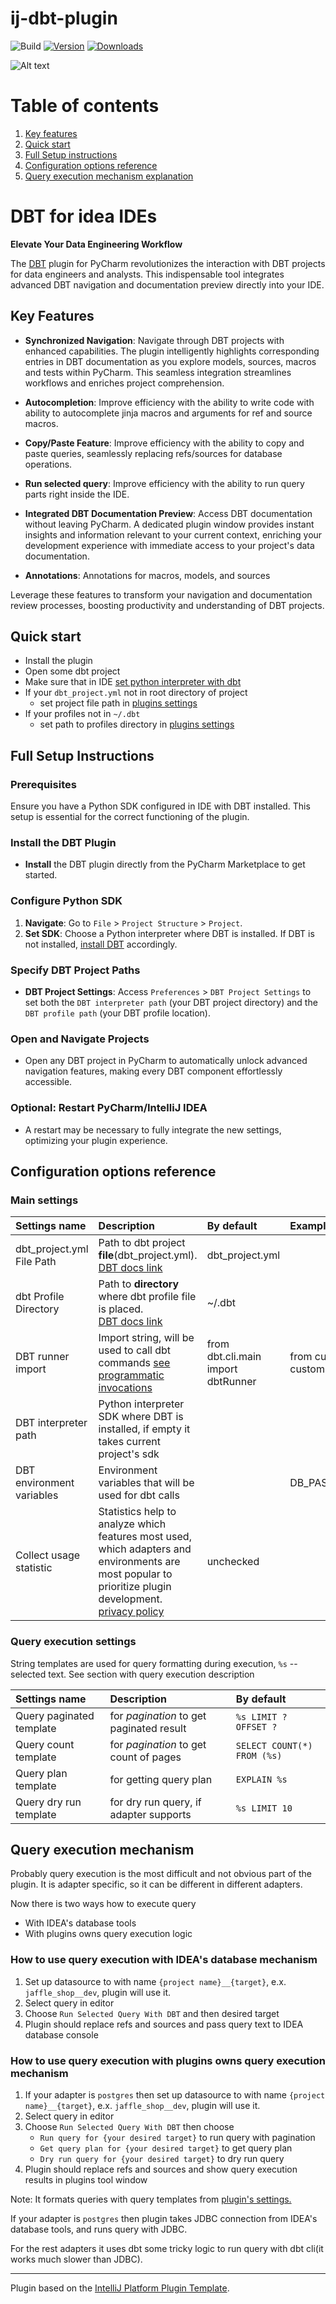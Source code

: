 # ij-dbt-plugin

![Build](https://github.com/rinchinov/ij-dbt-plugin/workflows/Build/badge.svg)
[![Version](https://img.shields.io/jetbrains/plugin/v/com.github.rinchinov.ijdbtplugin.svg)](https://plugins.jetbrains.com/plugin/23789-dbt)
[![Downloads](https://img.shields.io/jetbrains/plugin/d/com.github.rinchinov.ijdbtplugin.svg)](https://plugins.jetbrains.com/plugin/23789-dbt)

![Alt text](https://s9.gifyu.com/images/SUcFi.md.gif "Usage")
# Table of contents
1. [Key features](#key-features)
2. [Quick start](#quick-start)
3. [Full Setup instructions](#full-setup-instructions)
4. [Configuration options reference](#configuration-options-reference)
5. [Query execution mechanism explanation](#query-execution-mechanism)
<!-- Plugin description -->
# DBT for idea IDEs

**Elevate Your Data Engineering Workflow**

The [DBT](https://docs.getdbt.com/docs/introduction) plugin for PyCharm revolutionizes the interaction with DBT projects for data engineers and analysts. This indispensable tool integrates advanced DBT navigation and documentation preview directly into your IDE.

## Key Features

- **Synchronized Navigation**: Navigate through DBT projects with enhanced capabilities. The plugin intelligently highlights corresponding entries in DBT documentation as you explore models, sources, macros and tests within PyCharm. This seamless integration streamlines workflows and enriches project comprehension.

- **Autocompletion**: Improve efficiency with the ability to write code with ability to autocomplete jinja macros and arguments for ref and source macros.

- **Copy/Paste Feature**: Improve efficiency with the ability to copy and paste queries, seamlessly replacing refs/sources for database operations.

- **Run selected query**: Improve efficiency with the ability to run query parts right inside the IDE.

- **Integrated DBT Documentation Preview**: Access DBT documentation without leaving PyCharm. A dedicated plugin window provides instant insights and information relevant to your current context, enriching your development experience with immediate access to your project's data documentation.

- **Annotations**: Annotations for macros, models, and sources

Leverage these features to transform your navigation and documentation review processes, boosting productivity and understanding of DBT projects.

<!-- Plugin description end -->

## Quick start

* Install the plugin
* Open some dbt project
* Make sure that in IDE [set python interpreter with dbt](#configure-python-sdk)
* If your `dbt_project.yml` not in root directory of project
  * set project file path in [plugins settings](#main-settings)
* If your profiles not in `~/.dbt`
  * set path to profiles directory in [plugins settings](#main-settings)

## Full Setup Instructions

### Prerequisites

Ensure you have a Python SDK configured in IDE with DBT installed. This setup is essential for the correct functioning of the plugin.

### Install the DBT Plugin

- **Install** the DBT plugin directly from the PyCharm Marketplace to get started.

### Configure Python SDK

1. **Navigate**: Go to `File` > `Project Structure` > `Project`.
2. **Set SDK**: Choose a Python interpreter where DBT is installed. If DBT is not installed, [install DBT](https://docs.getdbt.com/dbt-cli/installation) accordingly.

### Specify DBT Project Paths

- **DBT Project Settings**: Access `Preferences` > `DBT Project Settings` to set both the `DBT interpreter path` (your DBT project directory) and the `DBT profile path` (your DBT profile location).

### Open and Navigate Projects

- Open any DBT project in PyCharm to automatically unlock advanced navigation features, making every DBT component effortlessly accessible.

### Optional: Restart PyCharm/IntelliJ IDEA

- A restart may be necessary to fully integrate the new settings, optimizing your plugin experience.

## Configuration options reference

### Main settings
| Settings name             | Description                                                                                                                                                              | By default                         | Examples                                   |
|:--------------------------|:-------------------------------------------------------------------------------------------------------------------------------------------------------------------------|:-----------------------------------|:-------------------------------------------|
| dbt_project.yml File Path | Path to dbt project **file**(dbt_project.yml). <br/>[DBT docs link](https://docs.getdbt.com/reference/dbt_project.yml)                                                   | dbt_project.yml                    |                                            |
| dbt Profile Directory     | Path to **directory** where dbt profile file is placed. <br/>[DBT docs link](https://docs.getdbt.com/docs/core/connect-data-platform/profiles.yml)                       | ~/.dbt                             |                                            |
| DBT runner import         | Import string, will be used to call dbt commands [see programmatic invocations](https://docs.getdbt.com/reference/programmatic-invocations)                              | from dbt.cli.main import dbtRunner | from custom_package import customDbtRunner |
| DBT interpreter path      | Python interpreter SDK where DBT is installed, if empty it takes current project's sdk                                                                                   |                                    |                                            |
| DBT environment variables | Environment variables that will be used for dbt calls                                                                                                                    |                                    | DB_PASS=secret1@;DB_USER=dbt               |
| Collect usage statistic   | Statistics help to analyze which features most used, which adapters and environments are most popular to prioritize plugin development. [privacy policy](PRIVACY_POLICY) | unchecked                          |                                            |

### Query execution settings

String templates are used for query formatting during execution, `%s` -- selected text. See section with query execution description

| Settings name             | Description                              | By default                  | 
|:--------------------------|:-----------------------------------------|:----------------------------|
| Query paginated template  | for _pagination_ to get paginated result | `%s LIMIT ? OFFSET ?`       |
| Query count template      | for _pagination_ to get count of pages   | `SELECT COUNT(*) FROM (%s)` |
| Query plan template       | for getting query plan                   | `EXPLAIN %s`                |
| Query dry run template    | for dry run query, if adapter supports   | `%s LIMIT 10`               |


## Query execution mechanism

Probably query execution is the most difficult and not obvious part of the plugin. It is adapter specific, so it can be different in different adapters.

Now there is two ways how to execute query
* With IDEA's database tools
* With plugins owns query execution logic

### How to use query execution with IDEA's database mechanism

1. Set up datasource to with name `{project name}__{target}`, e.x. `jaffle_shop__dev`, plugin will use it.
2. Select query in editor
3. Choose `Run Selected Query With DBT` and then desired target
4. Plugin should replace refs and sources and pass query text to IDEA database console

### How to use query execution with plugins owns query execution mechanism

1. If your adapter is `postgres` then set up datasource to with name `{project name}__{target}`, e.x. `jaffle_shop__dev`, plugin will use it.
2. Select query in editor
3. Choose `Run Selected Query With DBT` then choose
   * `Run query for {your desired target}` to run query with pagination
   * `Get query plan for {your desired target}` to get query plan
   * `Dry run query for {your desired target}` to dry run query
4. Plugin should replace refs and sources and show query execution results in plugins tool window

Note: It formats queries with query templates from [plugin's settings.](#query-execution-settings)

If your adapter is `postgres` then plugin takes JDBC connection from IDEA's database tools, and runs query with JDBC.

For the rest adapters it uses dbt some tricky logic to run query with dbt cli(it works much slower than JDBC).

---
Plugin based on the [IntelliJ Platform Plugin Template][template].

[template]: https://github.com/JetBrains/intellij-platform-plugin-template
[docs:plugin-description]: https://plugins.jetbrains.com/docs/intellij/plugin-user-experience.html#plugin-description-and-presentation

